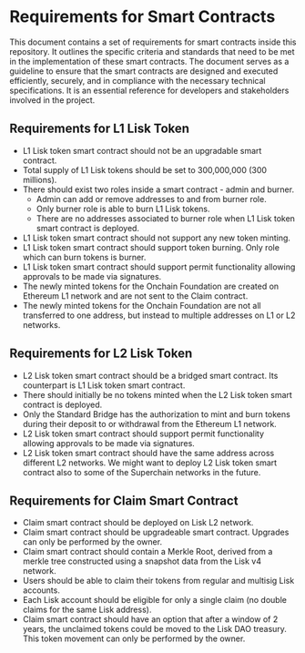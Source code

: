 # Requirements for Smart Contracts

This document contains a set of requirements for smart contracts inside this repository. It outlines the specific criteria and standards that need to be met in the implementation of these smart contracts. The document serves as a guideline to ensure that the smart contracts are designed and executed efficiently, securely, and in compliance with the necessary technical specifications. It is an essential reference for developers and stakeholders involved in the project.

## Requirements for L1 Lisk Token

- L1 Lisk token smart contract should not be an upgradable smart contract.
- Total supply of L1 Lisk tokens should be set to 300,000,000 (300 millions).
- There should exist two roles inside a smart contract - admin and burner.
  - Admin can add or remove addresses to and from burner role.
  - Only burner role is able to burn L1 Lisk tokens.
  - There are no addresses associated to burner role when L1 Lisk token smart contract is deployed.
- L1 Lisk token smart contract should not support any new token minting.
- L1 Lisk token smart contract should support token burning. Only role which can burn tokens is burner.
- L1 Lisk token smart contract should support permit functionality allowing approvals to be made via signatures.
- The newly minted tokens for the Onchain Foundation are created on Ethereum L1 network and are not sent to the Claim contract.
- The newly minted tokens for the Onchain Foundation are not all transferred to one address, but instead to multiple addresses on L1 or L2 networks.

## Requirements for L2 Lisk Token

- L2 Lisk token smart contract should be a bridged smart contract. Its counterpart is L1 Lisk token smart contract.
- There should initially be no tokens minted when the L2 Lisk token smart contract is deployed.
- Only the Standard Bridge has the authorization to mint and burn tokens during their deposit to or withdrawal from the Ethereum L1 network.
- L2 Lisk token smart contract should support permit functionality allowing approvals to be made via signatures.
- L2 Lisk token smart contract should have the same address across different L2 networks. We might want to deploy L2 Lisk token smart contract also to some of the Superchain networks in the future.

## Requirements for Claim Smart Contract

- Claim smart contract should be deployed on Lisk L2 network.
- Claim smart contract should be upgradeable smart contract. Upgrades can only be performed by the owner.
- Claim smart contract should contain a Merkle Root, derived from a merkle tree constructed using a snapshot data from the Lisk v4 network.
- Users should be able to claim their tokens from regular and multisig Lisk accounts.
- Each Lisk account should be eligible for only a single claim (no double claims for the same Lisk address).
- Claim smart contract should have an option that after a window of 2 years, the unclaimed tokens could be moved to the Lisk DAO treasury. This token movement can only be performed by the owner.
